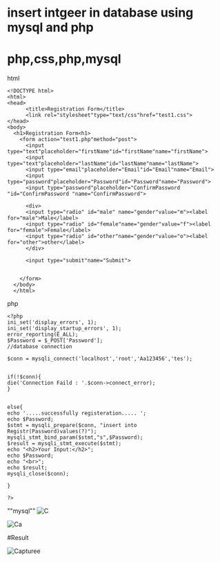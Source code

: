 # insert intgeer in database using mysql and php
# php,css,php,mysql
html
```
<!DOCTYPE html>
<html>
<head>
      <title>Registration Form</title>
      <link rel="stylesheet"type="text/css"href="test1.css">
</head>
<body>
  <h1>Registration Form<h1>
    <form action="test1.php"method="post">
      <input type="text"placeholder="firstName"id="firstName"name="firstName">
      <input type="text"placeholder="lastName"id="lastName"name="lastName">
      <input type="email"placeholder="Email"id="Email"name="Email">
      <input type="password"placeholder="Password"id="Password"name="Password">
      <input type="password"placeholder="ConfirmPassword "id="ConfirmPassword "name="ConfirmPassword">

      <div>
      <input type="radio" id="male" name="gender"value="m"><label for="male">Male</label>
      <input type="radio" id="female"name="gender"value="f"><label for="female">Female</label>
      <input type="radio" id="other"name="gender"value="o"><label for="other">other</label>
      </div>

      <input type="submit"name="Submit">


    </form>
  </body>
  </html>
 ```
 

  php
 
  ```
  <?php
ini_set('display_errors', 1);
ini_set('display_startup_errors', 1);
error_reporting(E_ALL);
$Password = $_POST['Password'];
//database connection

$conn = mysqli_connect('localhost','root','Aa123456','tes');


if(!$conn){
die('Connection Faild : '.$conn->connect_error);
}


else{
echo '.....successfully registeration..... ';
echo $Password;
$stmt = mysqli_prepare($conn, "insert into Registr(Password)values(?)");
mysqli_stmt_bind_param($stmt,"s",$Password);
$result = mysqli_stmt_execute($stmt);
echo "<h2>Your Input:</h2>";
echo $Password;
echo "<br>";
echo $result;
mysqli_close($conn);

}

?>

```

""mysql""
![C](https://user-images.githubusercontent.com/81494917/183962622-0f57e548-d4f6-4968-8b67-10eb1ea90d6b.PNG)

![Ca](https://user-images.githubusercontent.com/81494917/183962810-8e1f5345-72f5-4f8a-ad27-3dbcf61ff5fe.PNG)


#Result

![Capturee](https://user-images.githubusercontent.com/81494917/183962851-38222983-c1c7-41cf-9b10-ac456fcdc196.PNG)
